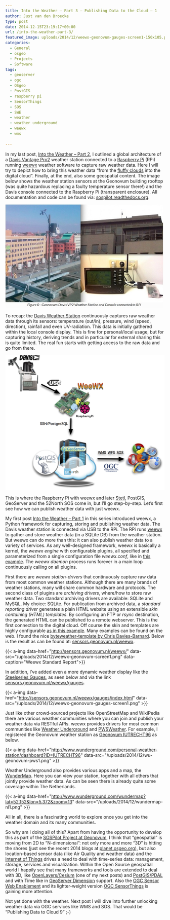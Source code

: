 ```yaml
---
title: Into the Weather – Part 3 – Publishing Data to the Cloud – 1
author: Just van den Broecke
type: post
date: 2014-12-15T23:19:17+00:00
url: /into-the-weather-part-3/
featured_image: uploads/2014/12/weewx-geonovum-gauges-screen1-150x105.png
categories:
  - General
  - osgeo
  - Projects
  - Software
tags:
  - geoserver
  - ogc
  - OSgeo
  - PostGIS
  - raspberry pi
  - SensorThings
  - SOS
  - SWE
  - weather
  - weather underground
  - weewx
  - wms

---
```

In my last post, [Into the Weather &#8211; Part 2][6], I outlined a global architecture of a [Davis Vantage Pro2][7] weather station connected to a [Raspberry Pi][8] (RPi) running [weewx][9] weather software to capture raw weather data. Here I will try to depict how to bring this weather data &#8220;from the [fluffy clouds][10] into the digital cloud&#8221;. Finally, at the end, also some geospatial content. The image below shows the weather station sensors at the Geonovum building rooftop (was quite hazardous replacing a faulty temperature sensor there!) and the Davis console connected to the Raspberry Pi (transparent enclosure). All documentation and code can be found via: [sospilot.readthedocs.org][11].

![ ](/uploads/2014/12/davis-pws-geonovum-pics1.jpg)

To recap: the [Davis Weather Station][12] continuously captures raw weather data through its sensors: temperature (out/in), pressure, wind (speed, direction), rainfall and even UV-radiation. This data is initially gathered within the local console display. This is fine for personal/local usage, but for capturing history, deriving trends and in particular for external sharing this is quite limited. The real fun starts with getting access to the raw data and go from there.

![ ](/uploads/2014/11/weather-hw-setup.png)

This is where the Raspberry Pi with weewx and later [Stetl][13], PostGIS, GeoServer and the 52North SOS come in, but I&#8217;ll go step-by-step. Let&#8217;s first see how we can publish weather data with just weewx.

My first post [Into the Weather &#8211; Part 1][14] in this series introduced weewx, a Python framework for capturing, storing and publishing weather data. The Davis weather station is connected via USB to the RPi. The RPi runs [weewx][9] to gather and store weather data (in a SQLite DB) from the weather station. But weewx can do more than this: it can also publish weather data to a variety of services. As any well-designed framework, weewx is basically a kernel, the _weewx engine_ with configurable plugins, all specified and parameterized from a single configuration file _weewx.conf_, like in [this example][15]. The _weewx daemon_ process runs forever in a main loop continuously calling on all plugins.

First there are _weewx station-drivers_ that continuously capture raw data from most common weather stations. Although there are many brands of weather stations, many will share common hardware and protocols. The second class of plugins are _archiving drivers_, where/how to store raw weather data. Two standard archiving drivers are available: SQLite and MySQL. My choice: SQLite. For publication from archived data, a _standard reporting driver_ generates a plain HTML website using an extensible _skin containing (HTML) templates_. By configuring an FTP or _rsync_ destination, the generated HTML can be published to a remote webserver. This is the first connection to the digital cloud. Off course the skin and templates are highly configurable [as in this example][16]. Many examples can be found on the web. I found the nice [byteweather-template by Chris Davies-Barnard][17]. Below is the result as can be found at: [sensors.geonovum.nl/weewx][18].

{{< a-img data-href="http://sensors.geonovum.nl/weewx/" data-src="/uploads/2014/12/weewx-geonovum-screen1.png" data-caption="Weewx Standard Report">}}

In addition, I&#8217;ve added even a more dynamic weather display like the [Steelseries Gauges][19], as seen below and via the link [sensors.geonovum.nl/weewx/gauges][20].

{{< a-img data-href="http://sensors.geonovum.nl/weewx/gauges/index.html" data-src="/uploads/2014/12/weewx-geonovum-gauges-screen1.png" >}}

Just like other crowd-sourced projects like OpenStreetMap and WikiPedia there are various weather  communities where you can join and publish your weather data via RESTful APIs. weewx provides drivers for most common communities like [Weather Underground][5] and [PWSWeather][21]. For example, I registered the Geonovum weather station as  [Geonovum IUTRECHT96][4] as below.

{{< a-img data-href="http://www.wunderground.com/personal-weather-station/dashboard?ID=IUTRECHT96" data-src="/uploads/2014/12/wu-geonovum-pws1.png" >}}

Weather Underground also provides various apps and a map, the [WunderMap][5]. Here you can view your station, together with all others that jointly provide weather data. As can be seen there is already quite some coverage within The Netherlands.

{{< a-img data-href="http://www.wunderground.com/wundermap?lat=52.152&lon=5.372&zoom=13" data-src="/uploads/2014/12/wundermap-nl1.png" >}}

All in all, there is a fascinating world to explore once you get into the weather domain and its many communities.

So why am I doing all of this? Apart from having the opportunity to develop this as part of the [SOSPilot Project at Geonovum][11], I think that &#8220;geospatial&#8221; is moving from 2D to &#8220;N-dimensional&#8221;: not only more and more &#8220;3D&#8221;  is hitting the shores (just see the recent 2014 blogs at [planet.osgeo.org][22]), but also location-based sensor data (like Air Quality and weather data) and the [Internet of Things][23] drives a need to deal with time-series data: management, storage, services and visualization. Within the Open Source geospatial world I happily see that many frameworks and tools are extended to deal with 3D, like [OpenLayers/Cesium][24] (one of my next posts) and [PostGIS/PDAL][25] and with Time like in [GeoServer Dimension][26] support. Also the [OGC Sensor Web Enablement][27] and its lighter-weight version [OGC SensorThings][28] is gaining more attention.

Not yet done with the weather. Next post I will dive into further unlocking weather data via OGC services like WMS and SOS. That would be &#8220;Publishing Data to Cloud 9&#8221; ;-)

 [1]: uploads/2014/12/davis-pws-geonovum-pics1.jpg
 [2]: uploads/2014/11/weather-hw-setup.png
 [3]: http://sensors.geonovum.nl/weewx/gauges/index.html
 [4]: http://www.wunderground.com/personal-weather-station/dashboard?ID=IUTRECHT96
 [5]: http://www.wunderground.com/wundermap?lat=52.152&lon=5.372&zoom=13
 [6]: /into-the-weather-part-2-fun-with-raspberry-pi/
 [7]: http://www.davisnet.com/weather/products/vantage-pro-professional-weather-stations.asp
 [8]: http://www.raspberrypi.org/
 [9]: http://www.weewx.com/
 [10]: http://en.wikipedia.org/wiki/Little_Fluffy_Clouds
 [11]: http://sospilot.readthedocs.org
 [12]: http://www.davisnet.com/weather/
 [13]: http://www.stetl.org
 [14]: /into-the-weather-part-1/
 [15]: https://github.com/Geonovum/sospilot/blob/master/src/weewx/davis/weewx.conf
 [16]: https://github.com/Geonovum/sospilot/tree/master/src/weewx/davis/byteweather
 [17]: http://davies-barnard.co.uk/2014/01/weewx-byteweather-template
 [18]: http://sensors.geonovum.nl/weewx
 [19]: http://wiki.sandaysoft.com/a/SteelSeries_Gauges
 [20]: http://sensors.geonovum.nl/weewx/gauges/
 [21]: http://pwsweather.com/
 [22]: http://planet.osgeo.org/
 [23]: http://en.wikipedia.org/wiki/Internet_of_Things
 [24]: http://openlayers.org/ol3-cesium/
 [25]: http://boundlessgeo.com/2013/11/manage-lidar-postgis/
 [26]: http://docs.geoserver.org/latest/en/user/services/wms/time.html
 [27]: http://www.opengeospatial.org/ogc/markets-technologies/swe
 [28]: http://ogc-iot.github.io/ogc-iot-api/
